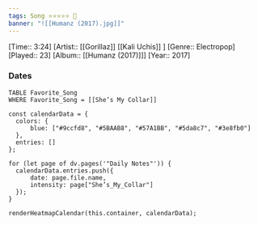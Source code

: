 ```yaml
---
tags: Song ⭐⭐⭐⭐⭐ 💛
banner: "![[Humanz (2017).jpg]]"
---
```

[Time:: 3:24]
[Artist:: [[Gorillaz]] [[Kali Uchis]] ]
[Genre:: Electropop]
[Played:: 23]
[Album:: [[Humanz (2017)]]]
[Year:: 2017]
### Dates
````dataview
TABLE Favorite_Song
WHERE Favorite_Song = [[She’s My Collar]]
````

  ```dataviewjs
const calendarData = { 
	colors: { 
		blue: ["#9ccfd8", "#5BAAB8", "#57A1BB", "#5da8c7", "#3e8fb0"] 
	}, 
	entries: [] 
}; 

for (let page of dv.pages('"Daily Notes"')) { 
	calendarData.entries.push({ 
		date: page.file.name, 
		intensity: page["She’s_My_Collar"]
	}); 
} 

renderHeatmapCalendar(this.container, calendarData);
```
